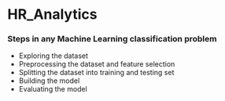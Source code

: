 # HR_Analytics
### Steps in any Machine Learning classification problem

* Exploring the dataset
* Preprocessing the dataset and feature selection
* Splitting the dataset into training and testing set
* Building the model
* Evaluating the model
